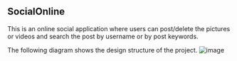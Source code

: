 ## SocialOnline
This is an online social application where users can post/delete the pictures or videos and search the post by username or by post keywords.  

The following diagram shows the design structure of the project.
![image](https://user-images.githubusercontent.com/70457942/122697483-73909980-d213-11eb-8d32-71c861c7a1a2.png)
